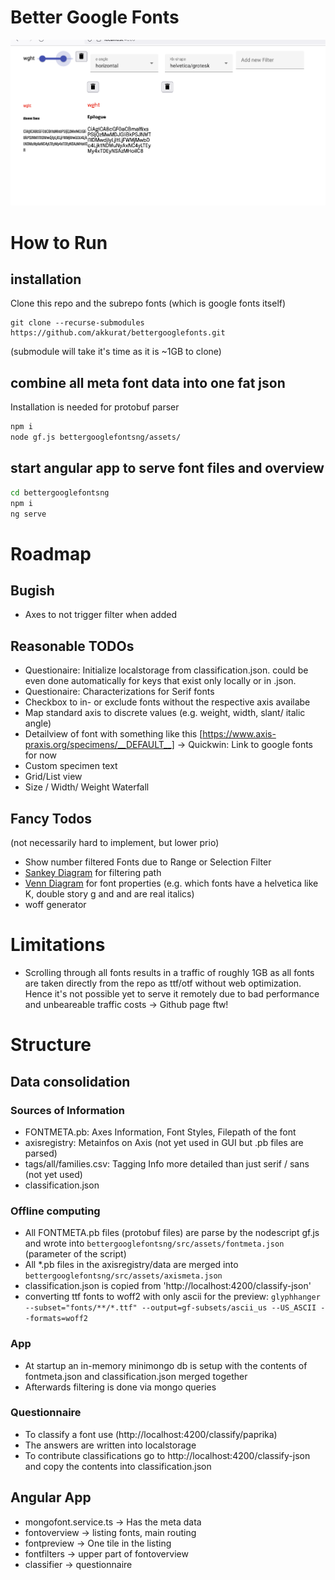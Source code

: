 # Better Google Fonts

![Filtered view of googlefonts filtered by: Fonts containing a variable wght-axis from 100 - 900, horizontal cap of the stems (e, a) and a Helvetica like K/k ](filters.png)

# How to Run
## installation

Clone this repo and the subrepo fonts (which is google fonts itself)
```
git clone --recurse-submodules https://github.com/akkurat/bettergooglefonts.git
```
(submodule will take it's time as it is ~1GB to clone)



## combine all meta font data into one fat json
Installation is needed for protobuf parser
```bash
npm i
node gf.js bettergooglefontsng/assets/
```

## start angular app to serve font files and overview
```bash
cd bettergooglefontsng
npm i
ng serve
```

# Roadmap
## Bugish
* Axes to not trigger filter when added

## Reasonable TODOs
* Questionaire: Initialize localstorage from classification.json. could be even done automatically for keys that exist only locally or in .json. 
* Questionaire: Characterizations for Serif fonts
* Checkbox to in- or exclude fonts without the respective axis availabe
* Map standard axis to discrete values (e.g. weight, width, slant/ italic angle)
* Detailview of font with something like this [https://www.axis-praxis.org/specimens/__DEFAULT__] -> Quickwin: Link to google fonts for now
* Custom specimen text
* Grid/List view
* Size / Width/ Weight Waterfall

## Fancy Todos
(not necessarily hard to implement, but lower prio)
* Show number filtered Fonts due to Range or Selection Filter
* [Sankey Diagram](https://en.wikipedia.org/wiki/Sankey_diagram) for filtering path
* [Venn Diagram](https://en.wikipedia.org/wiki/Venn_diagram) for font properties (e.g. which fonts have a helvetica like K, double story g and and are real italics)
* woff generator




# Limitations
* Scrolling through all fonts results in a traffic of roughly 1GB as all fonts are taken directly from the repo as ttf/otf without web optimization. Hence it's not possible yet to serve it remotely due to bad performance and unbeareable traffic costs -> Github page ftw!


# Structure

## Data consolidation
### Sources of Information
* FONTMETA.pb: Axes Information, Font Styles, Filepath of the font
* axisregistry: Metainfos on Axis (not yet used in GUI but .pb files are parsed)
* tags/all/families.csv: Tagging Info more detailed than just serif / sans (not yet used)
* classification.json

### Offline computing
* All FONTMETA.pb files (protobuf files) are parse by the nodescript gf.js and wrote into ```bettergooglefontsng/src/assets/fontmeta.json``` (parameter of the script)
* All *.pb files in the axisregistry/data are merged into ```bettergooglefontsng/src/assets/axismeta.json```
* classification.json is copied from 'http://localhost:4200/classify-json' 
* converting ttf fonts to woff2 with only ascii for the preview: ```glyphhanger --subset="fonts/**/*.ttf" --output=gf-subsets/ascii_us --US_ASCII --formats=woff2```

### App 
* At startup an in-memory minimongo db is setup with the contents of fontmeta.json and classification.json merged together
* Afterwards filtering is done via mongo queries

### Questionnaire
* To classify a font use (http://localhost:4200/classify/paprika)
* The answers are written into localstorage
* To contribute classifications go to http://localhost:4200/classify-json and copy the contents into classification.json

## Angular App
* mongofont.service.ts -> Has the meta data
* fontoverview -> listing fonts, main routing
* fontpreview -> One tile in the listing
* fontfilters -> upper part of fontoverview
* classifier -> questionnaire
